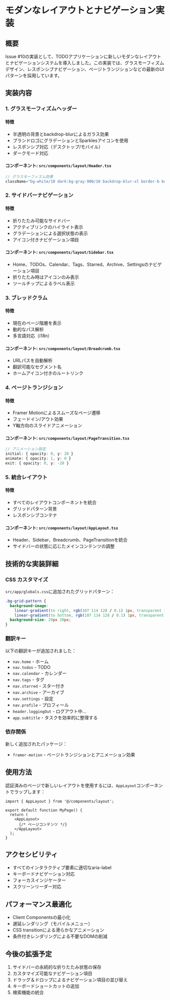 # モダンなレイアウトとナビゲーション実装

## 概要

Issue #10の実装として、TODOアプリケーションに新しいモダンなレイアウトとナビゲーションシステムを導入しました。この実装では、グラスモーフィズムデザイン、レスポンシブナビゲーション、ページトランジションなどの最新のUIパターンを採用しています。

## 実装内容

### 1. グラスモーフィズムヘッダー

#### 特徴
- 半透明の背景とbackdrop-blurによるガラス効果
- ブランドロゴにグラデーションとSparklesアイコンを使用
- レスポンシブ対応（デスクトップ/モバイル）
- ダークモード対応

#### コンポーネント: `src/components/layout/Header.tsx`
```typescript
// グラスモーフィズム効果
className="bg-white/10 dark:bg-gray-900/10 backdrop-blur-xl border-b border-white/20"
```

### 2. サイドバーナビゲーション

#### 特徴
- 折りたたみ可能なサイドバー
- アクティブリンクのハイライト表示
- グラデーションによる選択状態の表示
- アイコン付きナビゲーション項目

#### コンポーネント: `src/components/layout/Sidebar.tsx`
- Home、TODOs、Calendar、Tags、Starred、Archive、Settingsのナビゲーション項目
- 折りたたみ時はアイコンのみ表示
- ツールチップによるラベル表示

### 3. ブレッドクラム

#### 特徴
- 現在のページ階層を表示
- 動的なパス解析
- 多言語対応（i18n）

#### コンポーネント: `src/components/layout/Breadcrumb.tsx`
- URLパスを自動解析
- 翻訳可能なセグメント名
- ホームアイコン付きのルートリンク

### 4. ページトランジション

#### 特徴
- Framer Motionによるスムーズなページ遷移
- フェードイン/アウト効果
- Y軸方向のスライドアニメーション

#### コンポーネント: `src/components/layout/PageTransition.tsx`
```typescript
// アニメーション設定
initial: { opacity: 0, y: 20 }
animate: { opacity: 1, y: 0 }
exit: { opacity: 0, y: -20 }
```

### 5. 統合レイアウト

#### 特徴
- すべてのレイアウトコンポーネントを統合
- グリッドパターン背景
- レスポンシブコンテナ

#### コンポーネント: `src/components/layout/AppLayout.tsx`
- Header、Sidebar、Breadcrumb、PageTransitionを統合
- サイドバーの状態に応じたメインコンテンツの調整

## 技術的な実装詳細

### CSS カスタマイズ

`src/app/globals.css`に追加されたグリッドパターン：
```css
.bg-grid-pattern {
  background-image: 
    linear-gradient(to right, rgb(107 114 128 / 0.1) 1px, transparent 1px),
    linear-gradient(to bottom, rgb(107 114 128 / 0.1) 1px, transparent 1px);
  background-size: 20px 20px;
}
```

### 翻訳キー

以下の翻訳キーが追加されました：
- `nav.home` - ホーム
- `nav.todos` - TODO
- `nav.calendar` - カレンダー
- `nav.tags` - タグ
- `nav.starred` - スター付き
- `nav.archive` - アーカイブ
- `nav.settings` - 設定
- `nav.profile` - プロフィール
- `header.loggingOut` - ログアウト中...
- `app.subtitle` - タスクを効率的に整理する

### 依存関係

新しく追加されたパッケージ：
- `framer-motion` - ページトランジションとアニメーション効果

## 使用方法

認証済みのページで新しいレイアウトを使用するには、`AppLayout`コンポーネントでラップします：

```tsx
import { AppLayout } from '@/components/layout';

export default function MyPage() {
  return (
    <AppLayout>
      {/* ページコンテンツ */}
    </AppLayout>
  );
}
```

## アクセシビリティ

- すべてのインタラクティブ要素に適切なaria-label
- キーボードナビゲーション対応
- フォーカスインジケーター
- スクリーンリーダー対応

## パフォーマンス最適化

- Client Componentsの最小化
- 遅延レンダリング（モバイルメニュー）
- CSS transitionによる滑らかなアニメーション
- 条件付きレンダリングによる不要なDOMの削減

## 今後の拡張予定

1. サイドバーの永続的な折りたたみ状態の保存
2. カスタマイズ可能なナビゲーション項目
3. ドラッグ＆ドロップによるナビゲーション項目の並び替え
4. キーボードショートカットの追加
5. 検索機能の統合